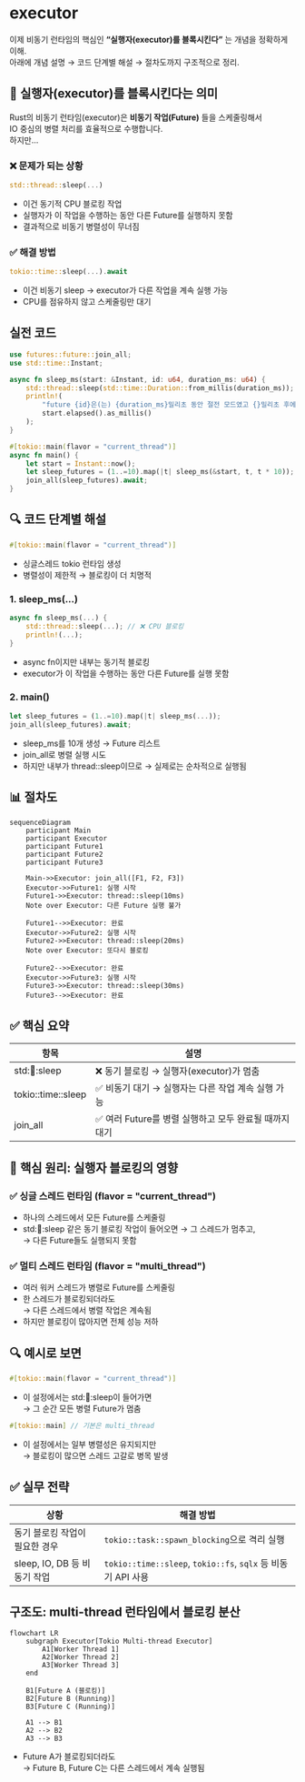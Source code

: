 # executor

이제 비동기 런타임의 핵심인 **“실행자(executor)를 블록시킨다”** 는 개념을 정확하게 이해.  
아래에 개념 설명 → 코드 단계별 해설 → 절차도까지 구조적으로 정리.  

## 🧩 실행자(executor)를 블록시킨다는 의미
Rust의 비동기 런타임(executor)은 **비동기 작업(Future)** 들을 스케줄링해서  
IO 중심의 병렬 처리를 효율적으로 수행합니다.  
하지만…  
### ❌ 문제가 되는 상황
```rust
std::thread::sleep(...)
```

- 이건 동기적 CPU 블로킹 작업
- 실행자가 이 작업을 수행하는 동안 다른 Future를 실행하지 못함
- 결과적으로 비동기 병렬성이 무너짐
### ✅ 해결 방법
```rust
tokio::time::sleep(...).await
```

- 이건 비동기 sleep → executor가 다른 작업을 계속 실행 가능
- CPU를 점유하지 않고 스케줄링만 대기

## 실전 코드
```rust
use futures::future::join_all;
use std::time::Instant;

async fn sleep_ms(start: &Instant, id: u64, duration_ms: u64) {
    std::thread::sleep(std::time::Duration::from_millis(duration_ms));
    println!(
        "future {id}은(는) {duration_ms}밀리초 동안 절전 모드였고 {}밀리초 후에 완료됨",
        start.elapsed().as_millis()
    );
}

#[tokio::main(flavor = "current_thread")]
async fn main() {
    let start = Instant::now();
    let sleep_futures = (1..=10).map(|t| sleep_ms(&start, t, t * 10));
    join_all(sleep_futures).await;
}
```


## 🔍 코드 단계별 해설
```rust
#[tokio::main(flavor = "current_thread")]
```
- 싱글스레드 tokio 런타임 생성
- 병렬성이 제한적 → 블로킹이 더 치명적

### 1. sleep_ms(...)
```rust
async fn sleep_ms(...) {
    std::thread::sleep(...); // ❌ CPU 블로킹
    println!(...);
}
```

- async fn이지만 내부는 동기적 블로킹
- executor가 이 작업을 수행하는 동안 다른 Future를 실행 못함

### 2. main()
```rust
let sleep_futures = (1..=10).map(|t| sleep_ms(...));
join_all(sleep_futures).await;
```

- sleep_ms를 10개 생성 → Future 리스트
- join_all로 병렬 실행 시도
- 하지만 내부가 thread::sleep이므로
→ 실제로는 순차적으로 실행됨

## 📊 절차도
```mermaid
sequenceDiagram
    participant Main
    participant Executor
    participant Future1
    participant Future2
    participant Future3

    Main->>Executor: join_all([F1, F2, F3])
    Executor->>Future1: 실행 시작
    Future1->>Executor: thread::sleep(10ms)
    Note over Executor: 다른 Future 실행 불가

    Future1-->>Executor: 완료
    Executor->>Future2: 실행 시작
    Future2->>Executor: thread::sleep(20ms)
    Note over Executor: 또다시 블로킹

    Future2-->>Executor: 완료
    Executor->>Future3: 실행 시작
    Future3->>Executor: thread::sleep(30ms)
    Future3-->>Executor: 완료
```

## ✅ 핵심 요약
| 항목                | 설명                                                  |
|---------------------|-------------------------------------------------------|
| std::thread::sleep  | ❌ 동기 블로킹 → 실행자(executor)가 멈춤               |
| tokio::time::sleep  | ✅ 비동기 대기 → 실행자는 다른 작업 계속 실행 가능      |
| join_all            | ✅ 여러 Future를 병렬 실행하고 모두 완료될 때까지 대기  |


## 🧩 핵심 원리: 실행자 블로킹의 영향
### ✅ 싱글 스레드 런타임 (flavor = "current_thread")
- 하나의 스레드에서 모든 Future를 스케줄링
- std::thread::sleep 같은 동기 블로킹 작업이 들어오면 → 그 스레드가 멈추고,  
    → 다른 Future들도 실행되지 못함
### ✅ 멀티 스레드 런타임 (flavor = "multi_thread")
- 여러 워커 스레드가 병렬로 Future를 스케줄링
- 한 스레드가 블로킹되더라도  
    → 다른 스레드에서 병렬 작업은 계속됨
- 하지만 블로킹이 많아지면 전체 성능 저하

## 🔍 예시로 보면
```rust
#[tokio::main(flavor = "current_thread")]
```

- 이 설정에서는 std::thread::sleep이 들어가면  
    → 그 순간 모든 병렬 Future가 멈춤
```rust
#[tokio::main] // 기본은 multi_thread
```

- 이 설정에서는 일부 병렬성은 유지되지만  
    → 블로킹이 많으면 스레드 고갈로 병목 발생

## ✅ 실무 전략
| 상황                         | 해결 방법                                      |
|------------------------------|------------------------------------------------|
| 동기 블로킹 작업이 필요한 경우 | `tokio::task::spawn_blocking`으로 격리 실행     |
| sleep, IO, DB 등 비동기 작업   | `tokio::time::sleep`, `tokio::fs`, `sqlx` 등 비동기 API 사용 |



##  구조도: multi-thread 런타임에서 블로킹 분산
```mermaid
flowchart LR
    subgraph Executor[Tokio Multi-thread Executor]
        A1[Worker Thread 1]
        A2[Worker Thread 2]
        A3[Worker Thread 3]
    end

    B1[Future A (블로킹)]
    B2[Future B (Running)]
    B3[Future C (Running)]

    A1 --> B1
    A2 --> B2
    A3 --> B3
```

- Future A가 블로킹되더라도  
    → Future B, Future C는 다른 스레드에서 계속 실행됨





